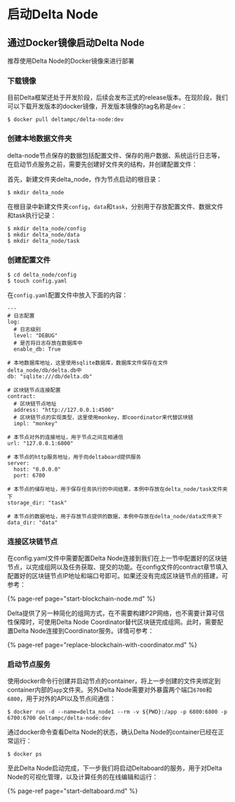 # 启动Delta Node

## 通过Docker镜像启动Delta Node

推荐使用Delta Node的Docker镜像来进行部署

### 下载镜像

目前Delta框架还处于开发阶段，后续会发布正式的release版本。在现阶段，我们可以下载开发版本的docker镜像，开发版本镜像的tag名称是`dev`：

```text
$ docker pull deltampc/delta-node:dev
```

### 创建本地数据文件夹

delta-node节点保存的数据包括配置文件、保存的用户数据、系统运行日志等，在启动节点服务之前，需要先创建好文件夹的结构，并创建配置文件：

首先，新建文件夹delta\_node，作为节点启动的根目录：

```text
$ mkdir delta_node
```

在根目录中新建文件夹`config`，`data`和`task`，分别用于存放配置文件、数据文件和task执行记录：

```text
$ mkdir delta_node/config
$ mkdir delta_node/data
$ mkdir delta_node/task
```

### 创建配置文件

```text
$ cd delta_node/config
$ touch config.yaml
```

在`config.yaml`配置文件中放入下面的内容：

```text
---
# 日志配置
log:  
  # 日志级别
  level: "DEBUG"
  # 是否将日志存放在数据库中
  enable_db: True

# 本地数据库地址，这里使用sqlite数据库，数据库文件保存在文件delta_node/db/delta.db中
db: "sqlite:///db/delta.db"

# 区块链节点连接配置
contract:
  # 区块链节点地址
  address: "http://127.0.0.1:4500"
  # 区块链节点的实现类型，这里使用monkey，即coordinator来代替区块链
  impl: "monkey"

# 本节点对外的连接地址，用于节点之间互相通信
url: "127.0.0.1:6800"

# 本节点的http服务地址，用于向deltaboard提供服务
server:
  host: "0.0.0.0"
  port: 6700

# 本节点的储存地址，用于保存任务执行的中间结果，本例中存放在delta_node/task文件夹下
storage_dir: "task"

# 本节点的数据地址，用于存放节点提供的数据，本例中存放在delta_node/data文件夹下
data_dir: "data"
```

### 连接区块链节点

在config.yaml文件中需要配置Delta Node连接到我们在上一节中配置好的区块链节点，以完成组网以及任务获取、提交的功能。在config文件的contract章节填入配置好的区块链节点IP地址和端口号即可。如果还没有完成区块链节点的搭建，可参考：

{% page-ref page="start-blockchain-node.md" %}

Delta提供了另一种简化的组网方式，在不需要构建P2P网络，也不需要计算可信性保障时，可使用Delta Node Coordinator替代区块链完成组网。此时，需要配置Delta Node连接到Coordinator服务。详情可参考：

{% page-ref page="replace-blockchain-with-coordinator.md" %}

### 启动节点服务

使用docker命令行创建并启动节点的container，将上一步创建的文件夹绑定到container内部的`app`文件夹。另外Delta Node需要对外暴露两个端口`6700`和`6800`，用于对外的API以及节点间通信：

```text
$ docker run -d --name=delta_node1 --rm -v ${PWD}:/app -p 6800:6800 -p 6700:6700 deltampc/delta-node:dev
```

通过docker命令查看Delta Node的状态，确认Delta Node的container已经在正常运行：

```text
$ docker ps
```

至此Delta Node启动完成，下一步我们将启动Deltaboard的服务，用于对Delta Node的可视化管理，以及计算任务的在线编辑和运行：

{% page-ref page="start-deltaboard.md" %}

